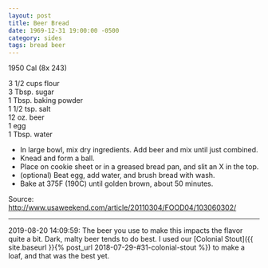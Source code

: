 ```yaml
---
layout: post
title: Beer Bread
date: 1969-12-31 19:00:00 -0500
category: sides
tags: bread beer
---
```

1950 Cal (8x 243)

3 1/2 cups flour  
3 Tbsp. sugar  
1 Tbsp. baking powder  
1 1/2 tsp.  salt  
12 oz. beer  
1 egg  
1 Tbsp. water  

* In large bowl, mix dry ingredients.  Add beer and mix until just combined.
* Knead and form a ball.
* Place on cookie sheet or in a greased bread pan, and slit an X in the top.
* (optional) Beat egg, add water, and brush bread with wash.
* Bake at 375F (190C) until golden brown, about 50 minutes.

Source: <http://www.usaweekend.com/article/20110304/FOOD04/103060302/>

---

2019-08-20 14:09:59: The beer you use to make this impacts the flavor quite a bit.
Dark, malty beer tends to do best.  I used our [Colonial Stout]({{ site.baseurl }}{% post_url 2018-07-29-#31-colonial-stout %}) to make a loaf, and
that was the best yet.
